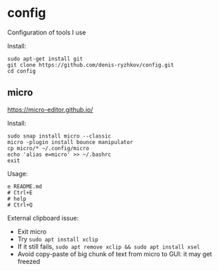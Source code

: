 # config

Configuration of tools I use

Install:
```
sudo apt-get install git
git clone https://github.com/denis-ryzhkov/config.git
cd config
```

## micro

https://micro-editor.github.io/

Install:
```
sudo snap install micro --classic
micro -plugin install bounce manipulator
cp micro/* ~/.config/micro
echo 'alias e=micro' >> ~/.bashrc
exit
```

Usage:
```
e README.md
# Ctrl+E
# help
# Ctrl+Q
```

External clipboard issue:
* Exit micro
* Try `sudo apt install xclip`
* If it still fails, `sudo apt remove xclip && sudo apt install xsel`
* Avoid copy-paste of big chunk of text from micro to GUI: it may get freezed
